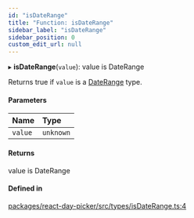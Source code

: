 ```yaml
---
id: "isDateRange"
title: "Function: isDateRange"
sidebar_label: "isDateRange"
sidebar_position: 0
custom_edit_url: null
---
```


▸ **isDateRange**(`value`): value is DateRange

Returns true if `value` is a [DateRange](../types/DateRange) type.

#### Parameters

| Name | Type |
| :------ | :------ |
| `value` | `unknown` |

#### Returns

value is DateRange

#### Defined in

[packages/react-day-picker/src/types/isDateRange.ts:4](https://github.com/gpbl/react-day-picker/blob/b5db746c/packages/react-day-picker/src/types/isDateRange.ts#L4)
